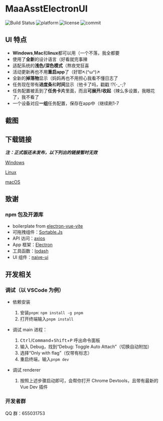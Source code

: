 # MaaAsstElectronUI

![Build Status](https://github.com/MaaAssistantArknights/MeoAsstElectronUI/workflows/Build%2FRelease/badge.svg) ![platform](https://img.shields.io/badge/platform-Windows%20%7C%20Linux%20%7C%20macOS-blueviolet) ![license](https://img.shields.io/github/license/MaaAssistantArknights/MeoAsstElectronUI) ![commit](https://img.shields.io/github/commit-activity/m/MaaAssistantArknights/MeoAsstElectronUI?color=%23ff69b4)

## UI 特点

* **Windows**,**Mac**和**linux**都可以用（一个不落，我全都要
* 使用了**全新**的设计语言（好看就完事辣
* 适配系统的**浅色/深色模式**（熬夜党狂喜
* 活动更新再也不用**重启app**了（好耶↖(^ω^)↗
* 全新的**掉落物**显示（妈妈再也不用担心我看不懂日志了
* 任务现在带有**进度条**和**时间**显示（他卡了吗，戳戳 !?(･_･;?
* 任务配置被丢到了**任务卡片**里面，而且**可展开/收起**（辣么多设置，我眼花了，我不看了
* 一个设备对应**一组**任务配置，保存在app中（继续刷1-7

## 截图



## 下载链接

***注：正式版还未发布，以下列出的链接暂时无效***

[Windows](https://github.com/MaaAssistantArknights/MeoAsstElectronUI/releases/latest/download/MeoAssistantArknights-win-x64-2.0.0.exe)

[Linux](https://github.com/MaaAssistantArknights/MeoAsstElectronUI/releases/latest/download/MeoAssistantArknights-linux-x64-2.0.0.zip)

[macOS](https://github.com/MaaAssistantArknights/MeoAsstElectronUI/releases/latest/download/MeoAssistantArknights-mac-x64-2.0.0.zip)

## 致谢

### npm 包及开源库

* boilerplate from [electron-vue-vite](https://github.com/caoxiemeihao/electron-vue-vite)
* 可拖拽组件：[Sortable.Js](https://www.npmjs.com/package/sortablejs)
* API 访问：[axios](https://www.npmjs.com/package/axios)
* App 框架：[Electron](https://www.electronjs.org/)
* 工具函数：[lodash](https://lodash.com/)
* UI 组件：[naive-ui](https://www.naiveui.com/)

## 开发相关

### 调试（以 VSCode 为例）

* 依赖安装
  1. 安装`pnpm`: `npm install -g pnpm`
  1. 打开终端输入`pnpm install`

* 调试 main 进程：
  1. <kbd>Ctrl</kbd>/<kbd>Command</kbd>+<kbd>Shift</kbd>+<kbd>P</kbd> 呼出命令面板
  2. 输入 Debug，找到“Debug: Toggle Auto Attach”（切换自动附加）
  3. 选择“Only with flag”（仅带有标志）
  4. 重启终端，输入`pnpm dev`

* 调试 renderer
  1. 按照上述步骤启动即可，会帮你打开 Chrome Devtools，且带有最新的 Vue Dev 插件

### 开发者群

QQ 群：655031753
